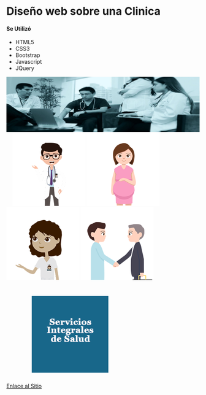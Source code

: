 # __Diseño web sobre una Clinica__
#### Se Utilizó
+ HTML5
+ CSS3
+ Bootstrap
+ Javascript
+ JQuery 

![](imagenes/1.jpg)
&nbsp;&nbsp;&nbsp;&nbsp;![](imagenes/staff.png)  ![](imagenes/baby-hope.png) ![](imagenes/hospitalizacion.png)  ![](imagenes/salud.png)
# &nbsp;&nbsp;&nbsp;&nbsp;&nbsp;&nbsp;&nbsp;&nbsp;&nbsp;&nbsp;![](imagenes/servicio_7.png)


[Enlace al Sitio](http://fundamento.hol.es)

